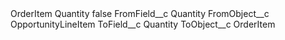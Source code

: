 <?xml version="1.0" encoding="UTF-8"?>
<CustomMetadata xmlns="http://soap.sforce.com/2006/04/metadata" xmlns:xsi="http://www.w3.org/2001/XMLSchema-instance" xmlns:xsd="http://www.w3.org/2001/XMLSchema">
    <label>OrderItem Quantity</label>
    <protected>false</protected>
    <values>
        <field>FromField__c</field>
        <value xsi:type="xsd:string">Quantity</value>
    </values>
    <values>
        <field>FromObject__c</field>
        <value xsi:type="xsd:string">OpportunityLineItem</value>
    </values>
    <values>
        <field>ToField__c</field>
        <value xsi:type="xsd:string">Quantity</value>
    </values>
    <values>
        <field>ToObject__c</field>
        <value xsi:type="xsd:string">OrderItem</value>
    </values>
</CustomMetadata>
